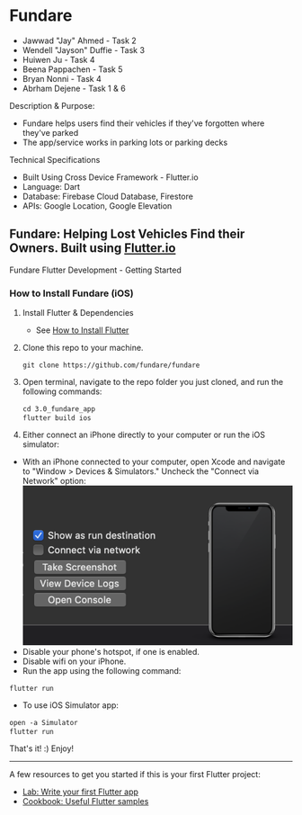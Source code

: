# Fundare 

* Jawwad "Jay" Ahmed - Task 2
* Wendell "Jayson" Duffie - Task 3
* Huiwen Ju - Task 4
* Beena Pappachen - Task 5
* Bryan Nonni - Task 4
* Abrham Dejene - Task 1 & 6

Description & Purpose: 
  * Fundare helps users find their vehicles if they've forgotten where they've parked
  * The app/service works in parking lots or parking decks

Technical Specifications
  * Built Using Cross Device Framework - Flutter.io
  * Language: Dart
  * Database: Firebase Cloud Database, Firestore
  * APIs: Google Location, Google Elevation

## Fundare: Helping Lost Vehicles Find their Owners. Built using [Flutter.io](https://flutter.io)

Fundare Flutter Development - Getting Started 

### How to Install Fundare (iOS)
1. Install Flutter & Dependencies 
   - See [How to Install Flutter](./README/FLUTTER.md)

2. Clone this repo to your machine.
   ```
   git clone https://github.com/fundare/fundare
   ```

3. Open terminal, navigate to the repo folder you just cloned, and run the following commands:
   ```
   cd 3.0_fundare_app
   flutter build ios
   ```

3. Either connect an iPhone directly to your computer or run the iOS simulator:
  - With an iPhone connected to your computer, open Xcode and navigate to "Window > Devices & Simulators." Uncheck the "Connect via Network" option:
  ![Connect via Network](./README/Xcode_disable.png)
  - Disable your phone's hotspot, if one is enabled. 
  - Disable wifi on your iPhone.
  - Run the app using the following command:
  ```
  flutter run
  ```
  - To use iOS Simulator app:
  ```
  open -a Simulator
  flutter run
  ```
That's it! :) Enjoy!

----------------------

A few resources to get you started if this is your first Flutter project:

- [Lab: Write your first Flutter app](https://flutter.dev/docs/get-started/codelab)
- [Cookbook: Useful Flutter samples](https://flutter.dev/docs/cookbook)

